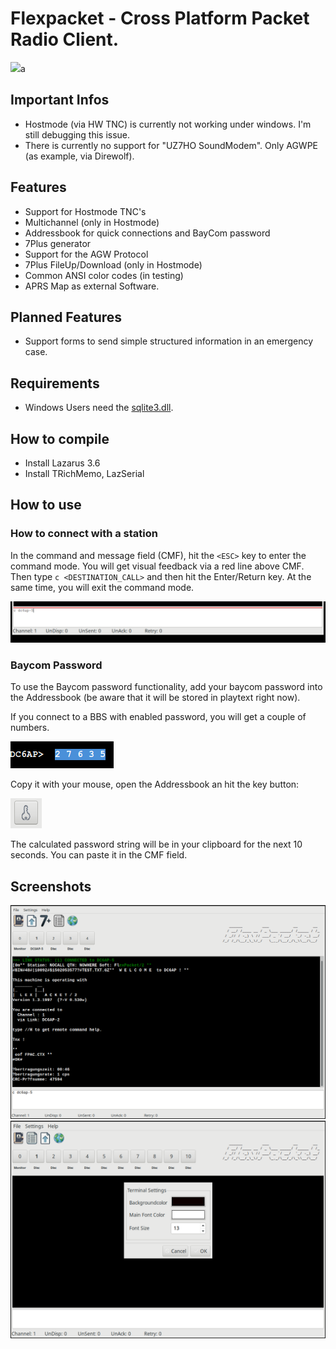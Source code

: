 # Flexpacket - Cross Platform Packet Radio Client.

[![](https://www.paypalobjects.com/en_US/i/btn/btn_donateCC_LG.gif)](https://www.paypal.com/donate/?hosted_button_id=ZDB5ZSNJNK9XQ)a

## Important Infos

- Hostmode (via HW TNC) is currently not working under windows. I'm still debugging this issue.
- There is currently no support for "UZ7HO SoundModem". Only AGWPE (as example, via Direwolf).

## Features

- Support for Hostmode TNC's 
- Multichannel (only in Hostmode) 
- Addressbook for quick connections and BayCom password
- 7Plus generator
- Support for the AGW Protocol 
- 7Plus FileUp/Download (only in Hostmode) 
- Common ANSI color codes (in testing)
- APRS Map as external Software.

## Planned Features

- Support forms to send simple structured information in an emergency case. 

## Requirements 

- Windows Users need the [sqlite3.dll](https://www.sqlite.org/download.html).

## How to compile

- Install Lazarus 3.6
- Install TRichMemo, LazSerial

## How to use

### How to connect with a station

In the command and message field (CMF), hit the `<ESC>` key to enter the command mode.
You will get visual feedback via a red line above CMF. Then type
`c <DESTINATION_CALL>` and then hit the Enter/Return key. At the same time,
you will exit the command mode.

![image_2024-12-11-22-57-18](vx_images/image_2024-12-11-22-57-18.png)

### Baycom Password

To use the Baycom password functionality, add your baycom password into the 
Addressbook (be aware that it will be stored in playtext right now). 

If you connect to a BBS with enabled password, you will get a couple of numbers.

![image_2024-12-12-17-49-42](vx_images/image_2024-12-12-17-49-42.png)

Copy it with your mouse, open the Addressbook an hit the key button:

![image_2024-12-12-17-50-48](vx_images/image_2024-12-12-17-50-48.png)

The calculated password string will be in your clipboard for the next 10 seconds.
You can paste it in the CMF field.


## Screenshots

![FlexPacket](vx_images/image_2024-12-08-16-22-18.png)
![Terminal Color Settings](vx_images/image_2024-12-08-16-23-26.png)
